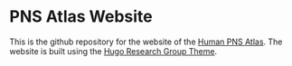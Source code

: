 # PNS Atlas Website

This is the github repository for the website of the [Human PNS Atlas](https://mihem.github.io/pns-atlas-site/).
The website is built using the [Hugo Research Group Theme](https://github.com/wowchemy/starter-hugo-research-group).
